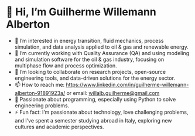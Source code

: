👋 Hi, I’m Guilherme Willemann Alberton
==========================================

- 👀 I’m interested in energy transition, fluid mechanics, process simulation, and data analysis applied to oil & gas and renewable energy.
- 🚀 I’m currently working with Quality Assurance (QA) and using modeling and simulation software for the oil & gas industry, focusing on multiphase flow and process optimization.
- 💼 I’m looking to collaborate on research projects, open-source engineering tools, and data-driven solutions for the energy sector.
- 📫 How to reach me: https://www.linkedin.com/in/guilherme-willemann-alberton-91891923a/ or email: willalb.guilherme@gmail.com
- 🐍 Passionate about programming, especially using Python to solve engineering problems.
- ⚡ Fun fact: I’m passionate about technology, love challenging problems, and I’ve spent a semester studying abroad in Italy, exploring new cultures and academic perspectives.


<!---
galbertonW/galbertonW is a ✨ special ✨ repository because its `README.md` (this file) appears on your GitHub profile.
You can click the Preview link to take a look at your changes.
--->
